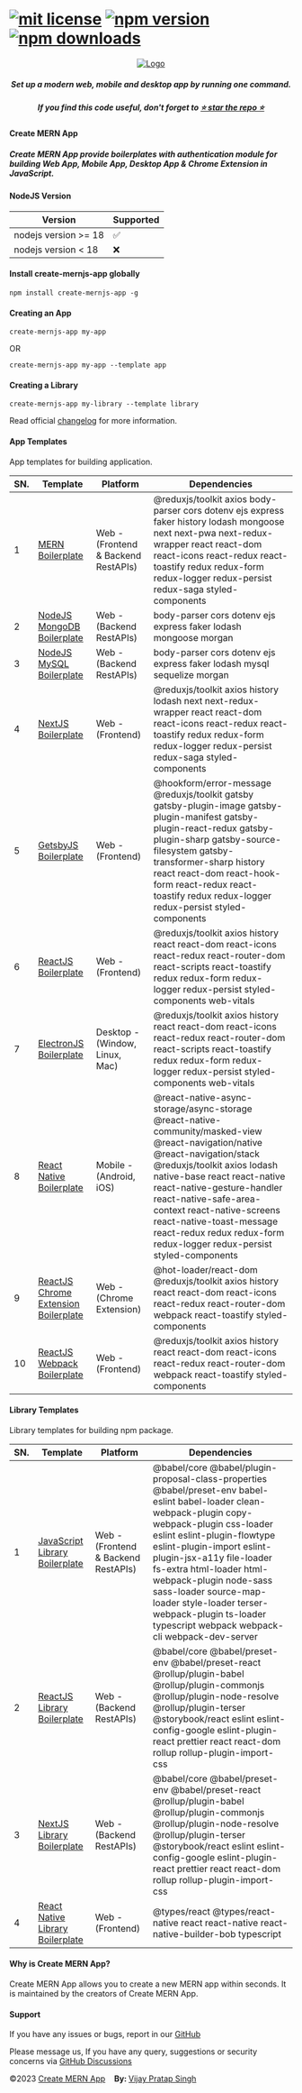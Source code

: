 # [![mit license](https://img.shields.io/github/license/mernjs/create-mern-app)](https://github.com/mernjs/create-mern-app/blob/master/LICENSE) [![npm version](https://img.shields.io/npm/v/create-mernjs-app)](https://www.npmjs.com/package/create-mernjs-app) [![npm downloads](https://img.shields.io/npm/dy/create-mernjs-app)](https://www.npmjs.com/package/create-mernjs-app)

<p align="center">
  <a target="_blank" href="https://mernjs.github.io/create-mern-app" rel="noopener">
 <img src="https://mernjs.github.io/create-mern-app/assets/logo1.png" alt="Logo"></a>
</p>
<h5 align="center">Set up a modern web, mobile and desktop app by running one command.</h5>

<h5 align="center">
If you find this code useful, don't forget to <a target="_blank" href="https://github.com/mernjs/create-mern-app" rel="noopener">⭐ star the repo ⭐</a> 
</h5>

<h4>Create MERN App</h4>
<h5>Create MERN App provide boilerplates with authentication module for building Web App, Mobile App, Desktop App & Chrome Extension in JavaScript.</h5>

<h4>NodeJS Version </h4>

| Version | Supported          |
| ------- | ------------------ |
| nodejs version >= 18   | :white_check_mark: |
| nodejs version  < 18   | :x:  |

<h4>Install create-mernjs-app globally</h4>

```
npm install create-mernjs-app -g 
```

<h4>Creating an App</h4>

```
create-mernjs-app my-app
```
OR
```
create-mernjs-app my-app --template app
```

<h4>Creating a Library</h4>

```
create-mernjs-app my-library --template library
```

Read official [changelog](https://github.com/mernjs/create-mern-app/releases) for more information.

<!-- OR

```
npx create-mernjs-app my_project 
``` -->

<h4>App Templates</h4>
App templates for building application.

| SN. | Template | Platform | Dependencies |
| ------ | ------ | ------ | ------ |
| 1 | [MERN Boilerplate](https://github.com/mernjs/create-mern-app/tree/master/templates/app/mern-app) | Web - (Frontend & Backend RestAPIs) | @reduxjs/toolkit axios body-parser cors dotenv ejs express faker history lodash mongoose next next-pwa next-redux-wrapper react react-dom react-icons react-redux react-toastify redux redux-form redux-logger redux-persist redux-saga styled-components |
| 2 | [NodeJS MongoDB Boilerplate](https://github.com/mernjs/create-mern-app/tree/master/templates/app/nodejs-mongodb-app) | Web - (Backend RestAPIs) | body-parser cors dotenv ejs express faker lodash mongoose morgan |
| 3 | [NodeJS MySQL Boilerplate](https://github.com/mernjs/create-mern-app/tree/master/templates/app/nodejs-mysql-app) | Web - (Backend RestAPIs) | body-parser cors dotenv ejs express faker lodash mysql sequelize morgan |
| 4 | [NextJS Boilerplate](https://github.com/mernjs/create-mern-app/tree/master/templates/app/nextjs-app) | Web - (Frontend) | @reduxjs/toolkit axios history lodash next next-redux-wrapper react react-dom react-icons react-redux react-toastify redux redux-form redux-logger redux-persist redux-saga styled-components |
| 5 | [GetsbyJS Boilerplate](https://github.com/mernjs/create-mern-app/tree/master/templates/app/gatsbyjs-app) | Web - (Frontend) | @hookform/error-message @reduxjs/toolkit gatsby gatsby-plugin-image gatsby-plugin-manifest gatsby-plugin-react-redux gatsby-plugin-sharp gatsby-source-filesystem gatsby-transformer-sharp history react react-dom react-hook-form react-redux react-toastify redux redux-logger redux-persist styled-components |
| 6 | [ReactJS Boilerplate](https://github.com/mernjs/create-mern-app/tree/master/templates/app/reactjs-app) | Web - (Frontend) | @reduxjs/toolkit axios history react react-dom react-icons react-redux react-router-dom react-scripts react-toastify redux redux-form redux-logger redux-persist styled-components web-vitals |
| 7 | [ElectronJS Boilerplate](https://github.com/mernjs/create-mern-app/tree/master/templates/app/electronjs-app) | Desktop - (Window, Linux, Mac) | @reduxjs/toolkit axios history react react-dom react-icons react-redux react-router-dom react-scripts react-toastify redux redux-form redux-logger redux-persist styled-components web-vitals |
| 8 | [React Native Boilerplate](https://github.com/mernjs/create-mern-app/tree/master/templates/app/react-native-app) | Mobile - (Android, iOS) | @react-native-async-storage/async-storage @react-native-community/masked-view @react-navigation/native @react-navigation/stack @reduxjs/toolkit axios lodash native-base react react-native react-native-gesture-handler react-native-safe-area-context react-native-screens react-native-toast-message react-redux redux redux-form redux-logger redux-persist styled-components |
| 9 | [ReactJS Chrome Extension Boilerplate](https://github.com/mernjs/create-mern-app/tree/master/templates/app/reactjs-chrome-extension-app) | Web - (Chrome Extension) | @hot-loader/react-dom @reduxjs/toolkit axios history react react-dom react-icons react-redux react-router-dom webpack react-toastify styled-components |
| 10 | [ReactJS Webpack Boilerplate](https://github.com/mernjs/create-mern-app/tree/master/templates/app/reactjs-webpack-app) | Web - (Frontend) | @reduxjs/toolkit axios history react react-dom react-icons react-redux react-router-dom webpack react-toastify styled-components |

<h4>Library Templates</h4>
Library templates for building npm package.

| SN. | Template | Platform | Dependencies |
| ------ | ------ | ------ | ------ |
| 1 | [JavaScript Library Boilerplate](https://github.com/mernjs/create-mern-app/tree/master/templates/library/javascript-library) | Web - (Frontend & Backend RestAPIs) | @babel/core @babel/plugin-proposal-class-properties @babel/preset-env babel-eslint babel-loader clean-webpack-plugin copy-webpack-plugin css-loader eslint eslint-plugin-flowtype eslint-plugin-import eslint-plugin-jsx-a11y file-loader fs-extra html-loader html-webpack-plugin node-sass sass-loader source-map-loader style-loader terser-webpack-plugin ts-loader typescript webpack webpack-cli webpack-dev-server |
| 2 | [ReactJS Library Boilerplate](https://github.com/mernjs/create-mern-app/tree/master/templates/library/reactjs-library) | Web - (Backend RestAPIs) | @babel/core @babel/preset-env @babel/preset-react @rollup/plugin-babel @rollup/plugin-commonjs @rollup/plugin-node-resolve @rollup/plugin-terser @storybook/react eslint eslint-config-google eslint-plugin-react prettier react react-dom rollup rollup-plugin-import-css |
| 3 | [NextJS Library Boilerplate](https://github.com/mernjs/create-mern-app/tree/master/templates/library/nextjs-library) | Web - (Backend RestAPIs) | @babel/core @babel/preset-env @babel/preset-react @rollup/plugin-babel @rollup/plugin-commonjs @rollup/plugin-node-resolve @rollup/plugin-terser @storybook/react eslint eslint-config-google eslint-plugin-react prettier react react-dom rollup rollup-plugin-import-css |
| 4 | [React Native Library Boilerplate](https://github.com/mernjs/create-mern-app/tree/master/templates/library/react-native-library) | Web - (Frontend) | @types/react @types/react-native react react-native react-native-builder-bob typescript |

<h4>Why is Create MERN App?</h4>
Create MERN App allows you to create a new MERN app within seconds. It is maintained by the creators of Create MERN App.

<h4>Support</h4>

If you have any issues or bugs, report in our [GitHub](https://github.com/mernjs/create-mern-app/issues)

Please message us, If you have any query, suggestions or security concerns via [GitHub Discussions](https://github.com/mernjs/create-mern-app/discussions)

<p style="margin-left: '30px', margin-right: '30px'"><span style="text-align: 'left'">©2023 <a href="https://github.com/mernjs/create-mern-app/blob/master/LICENSE" target="_blank"> Create MERN App</a></span>&nbsp;&nbsp;&nbsp;&nbsp;<span style="float: 'right'"><b>By: </b> <a href="https://vijay-pratap-singh.netlify.app" target="_blank"> Vijay Pratap Singh</a></span></p>

